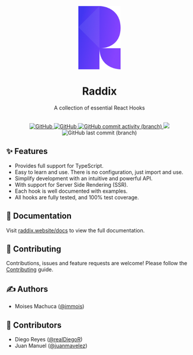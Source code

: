 <div align="center">
  <img height="170" src="./assets/logotipo.png" alt="raddix" />
  <h1>Raddix</h1>
  <p>A collection of essential React Hooks</p><br>

  <a href="https://github.com/gdvu/raddix/blob/main/LICENSE">
    <img alt="GitHub" src="https://img.shields.io/github/license/gdvu/raddix">
  </a>
  <a href="https://github.com/vintach/raddix/graphs/contributors">
    <img alt="GitHub" src="https://img.shields.io/github/contributors/gdvu/raddix">
  </a>
  <a href="https://github.com/gdvu/raddix/commits/main">
    <img alt="GitHub commit activity (branch)" src="https://img.shields.io/github/commit-activity/w/gdvu/raddix/main">
  </a>
  <a href="https://codecov.io/gh/vintach/raddix" >
    <img src="https://codecov.io/gh/vintach/raddix/graph/badge.svg?token=1SOLKDMV8G"/>
  </a>
  <a>
    <img alt="GitHub last commit (branch)" src="https://img.shields.io/github/last-commit/gdvu/raddix/main">
  </a>
</div>

## ✨ Features

- Provides full support for TypeScript.
- Easy to learn and use. There is no configuration, just import and use.
- Simplify development with an intuitive and powerful API.
- With support for Server Side Rendering (SSR).
- Each hook is well documented with examples.
- All hooks are fully tested, and 100% test coverage.

## 📖 Documentation

Visit [raddix.website/docs](https://www.raddix.website/docs/getting-started/introduction) to view the full documentation.

## 🤝 Contributing

Contributions, issues and feature requests are welcome!
Please follow the [Contributing](https://github.com/vintach/raddix/blob/main/.github/CONTRIBUTING.md) guide.

## ✍️ Authors

- Moises Machuca ([@immois](https://github.com/immois))

## 🤗 Contributors

- Diego Reyes ([@realDiegoR](https://github.com/realDiegoR))
- Juan Manuel ([@juanmavelez](https://github.com/juanmavelez))
